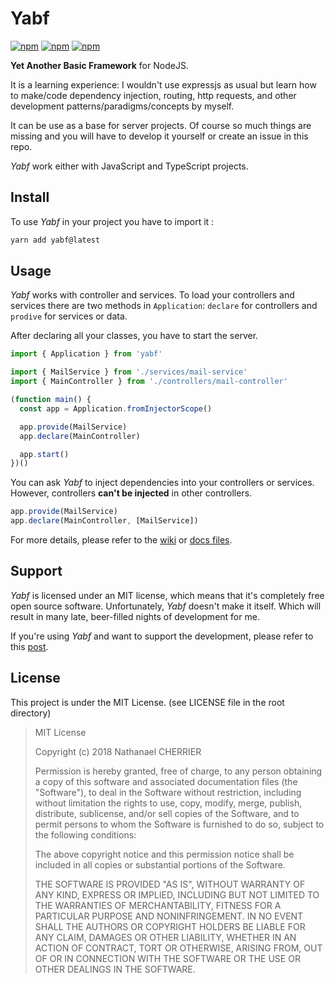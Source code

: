 # Yabf

[![npm](https://img.shields.io/npm/v/yabf.svg?style=flat-square)](https://www.npmjs.com/package/yabf)
[![npm](https://img.shields.io/npm/dt/yabf.svg?style=flat-square)](https://www.npmjs.com/package/yabf)
[![npm](https://img.shields.io/npm/l/yabf.svg?style=flat-square)](https://github.com/Mindsers/yabf/blob/master/LICENSE)

**Yet Another Basic Framework** for NodeJS.

It is a learning experience: I wouldn't use expressjs as usual but learn how to make/code dependency injection, routing, http requests, and other development patterns/paradigms/concepts by myself.

It can be use as a base for server projects. Of course so much things are missing and you will have to develop it yourself or create an issue in this repo.

*Yabf* work either with JavaScript and TypeScript projects.

## Install

To use *Yabf* in your project you have to import it :

```sh
yarn add yabf@latest
```

## Usage

*Yabf* works with controller and services. To load your controllers and services there are two methods in `Application`: `declare` for controllers and `prodive` for services or data.

After declaring all your classes, you have to start the server.

```ts
import { Application } from 'yabf'

import { MailService } from './services/mail-service'
import { MainController } from './controllers/mail-controller'

(function main() {
  const app = Application.fromInjectorScope()

  app.provide(MailService)
  app.declare(MainController)

  app.start()
})()
```

You can ask *Yabf* to inject dependencies into your controllers or services. However, controllers **can't be injected** in other controllers.

```ts
app.provide(MailService)
app.declare(MainController, [MailService])
```

For more details, please refer to the [wiki](https://github.com/Mindsers/yabf/wiki) or [docs files](https://github.com/Mindsers/yabf/tree/master/docs).

## Support

*Yabf* is licensed under an MIT license, which means that it's completely free open source software. Unfortunately, *Yabf* doesn't make it itself. Which will result in many late, beer-filled nights of development for me.

If you're using *Yabf* and want to support the development, please refer to this [post](https://blog.nathanaelcherrier.com/about-me/).

## License

This project is under the MIT License. (see LICENSE file in the root directory)

> MIT License
>
> Copyright (c) 2018 Nathanael CHERRIER
>
> Permission is hereby granted, free of charge, to any person obtaining a copy
> of this software and associated documentation files (the "Software"), to deal
> in the Software without restriction, including without limitation the rights
> to use, copy, modify, merge, publish, distribute, sublicense, and/or sell
> copies of the Software, and to permit persons to whom the Software is
> furnished to do so, subject to the following conditions:
>
> The above copyright notice and this permission notice shall be included in all
> copies or substantial portions of the Software.
>
> THE SOFTWARE IS PROVIDED "AS IS", WITHOUT WARRANTY OF ANY KIND, EXPRESS OR
> IMPLIED, INCLUDING BUT NOT LIMITED TO THE WARRANTIES OF MERCHANTABILITY,
> FITNESS FOR A PARTICULAR PURPOSE AND NONINFRINGEMENT. IN NO EVENT SHALL THE
> AUTHORS OR COPYRIGHT HOLDERS BE LIABLE FOR ANY CLAIM, DAMAGES OR OTHER
> LIABILITY, WHETHER IN AN ACTION OF CONTRACT, TORT OR OTHERWISE, ARISING FROM,
> OUT OF OR IN CONNECTION WITH THE SOFTWARE OR THE USE OR OTHER DEALINGS IN THE
> SOFTWARE.

